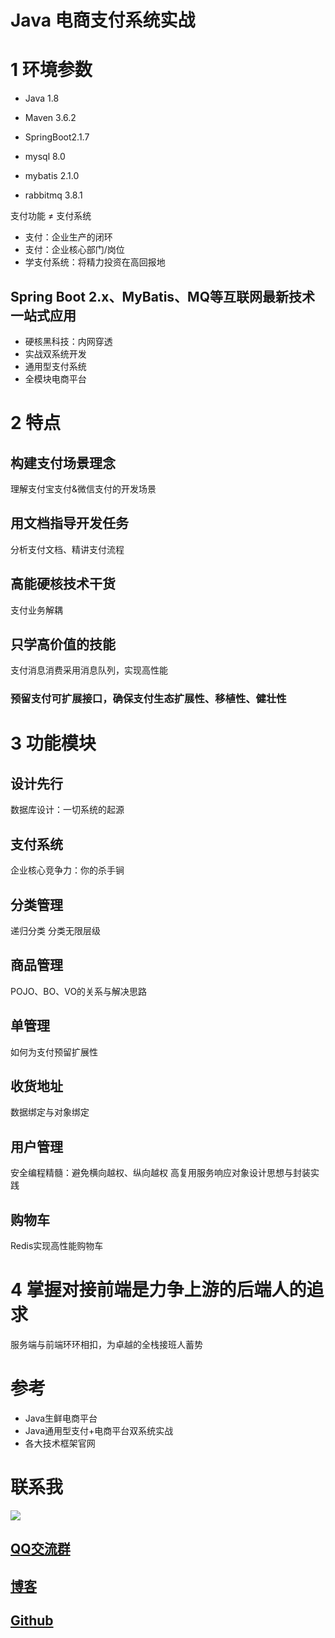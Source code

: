 # Java 电商支付系统实战

# 1 环境参数
- Java 1.8

- Maven 3.6.2

- SpringBoot2.1.7

- mysql 8.0

- mybatis 2.1.0

- rabbitmq 3.8.1

支付功能 ≠ 支付系统
- 支付：企业生产的闭环
- 支付：企业核心部门/岗位
- 学支付系统：将精力投资在高回报地


## Spring Boot 2.x、MyBatis、MQ等互联网最新技术一站式应用
- 硬核黑科技：内网穿透
- 实战双系统开发
- 通用型支付系统
- 全模块电商平台

# 2 特点
## 构建支付场景理念
理解支付宝支付&微信支付的开发场景

## 用文档指导开发任务
分析支付文档、精讲支付流程

## 高能硬核技术干货
支付业务解耦

## 只学高价值的技能
支付消息消费采用消息队列，实现高性能


### 预留支付可扩展接口，确保支付生态扩展性、移植性、健壮性

# 3 功能模块
## 设计先行
数据库设计：一切系统的起源

## 支付系统
企业核心竞争力：你的杀手锏

## 分类管理
递归分类
分类无限层级

## 商品管理

POJO、BO、VO的关系与解决思路

## 单管理
如何为支付预留扩展性
## 收货地址
数据绑定与对象绑定
## 用户管理
安全编程精髓：避免横向越权、纵向越权
高复用服务响应对象设计思想与封装实践
## 购物车
Redis实现高性能购物车

# 4 掌握对接前端是力争上游的后端人的追求
服务端与前端环环相扣，为卓越的全栈接班人蓄势

# 参考
- Java生鲜电商平台
- Java通用型支付+电商平台双系统实战
- 各大技术框架官网

# 联系我
![](https://imgconvert.csdnimg.cn/aHR0cDovL3VwbG9hZC1pbWFnZXMuamlhbnNodS5pby91cGxvYWRfaW1hZ2VzLzQ2ODU5NjgtNmE4YjI4ZDJmZDk1ZThiNw?x-oss-process=image/format,png) 
## [QQ交流群](https://jq.qq.com/?_wv=1027&k=5Grgvq8)

## [博客](https://blog.csdn.net/qq_33589510)

## [Github](https://github.com/Wasabi1234)

